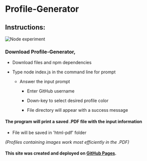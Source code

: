 # Profile-Generator

## Instructions:
![Node experiment](https://user-images.githubusercontent.com/38336934/72587979-1cff8d00-38b4-11ea-840c-e772d192e6c5.gif)

### Download Profile-Generator,
- Download files and npm dependencies

- Type node index.js in the command line for prompt
    - Answer the input prompt

      - Enter GitHub username

      - Down-key to select desired profile color

      - File directory will appear with a success message 

#### The program will print a saved .PDF file with the input information
- File will be saved in 'html-pdf' folder

*(Profiles containing images work most efficiently in the .PDF)*

#### This site was created and deployed on [GitHub Pages](https://github.com/Fancystacks/Profile-Generator/).